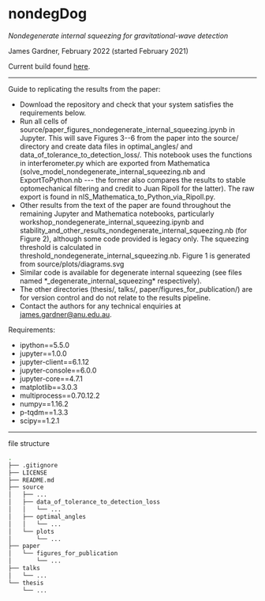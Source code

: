 # nondegDog
*Nondegenerate internal squeezing for gravitational-wave detection*

James Gardner, February 2022 (started February 2021)

Current build found [here](https://github.com/daccordeon/nondegDog).

---
Guide to replicating the results from the paper:

- Download the repository and check that your system satisfies the requirements below.
- Run all cells of source/paper_figures_nondegenerate_internal_squeezing.ipynb in Jupyter. This will save Figures 3--6 from the paper into the source/ directory and create data files in optimal_angles/ and data_of_tolerance_to_detection_loss/. This notebook uses the functions in interferometer.py which are exported from Mathematica (solve_model_nondegenerate_internal_squeezing.nb and ExportToPython.nb --- the former also compares the results to stable optomechanical filtering and credit to Juan Ripoll for the latter). The raw export is found in nIS_Mathematica_to_Python_via_Ripoll.py.
- Other results from the text of the paper are found throughout the remaining Jupyter and Mathematica notebooks, particularly 
workshop_nondegenerate_internal_squeezing.ipynb and stability_and_other_results_nondegenerate_internal_squeezing.nb (for Figure 2), although some code provided is legacy only. The squeezing threshold is calculated in threshold_nondegenerate_internal_squeezing.nb. Figure 1 is generated from source/plots/diagrams.svg
- Similar code is available for degenerate internal squeezing (see files named \*_degenerate_internal_squeezing\* respectively).
- The other directories (thesis/, talks/, paper/figures_for_publication/) are for version control and do not relate to the results pipeline. 
- Contact the authors for any technical enquiries at <james.gardner@anu.edu.au>.

Requirements:
- ipython==5.5.0
- jupyter==1.0.0
- jupyter-client==6.1.12
- jupyter-console==6.0.0
- jupyter-core==4.7.1
- matplotlib==3.0.3
- multiprocess==0.70.12.2
- numpy==1.16.2
- p-tqdm==1.3.3
- scipy==1.2.1

---
file structure
```bash
.
├── .gitignore
├── LICENSE
├── README.md
├── source
│   ├── ...
│   ├── data_of_tolerance_to_detection_loss
│   │   └── ...
│   ├── optimal_angles
│   │   └── ...
│   └── plots
│       └── ...
├── paper
│   └── figures_for_publication
│       └── ...
├── talks
│   └── ...
└── thesis
    └── ...
```
[//]: # (tree -I '*.pdf|*.png')
